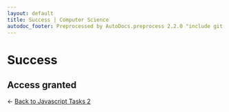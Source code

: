 ```yaml
---
layout: default
title: Success | Computer Science
autodoc_footer: Preprocessed by AutoDocs.preprocess 2.2.0 "include git commit" ⓒ Starwort, 2020
---
```


# Success

## Access granted

← [Back to Javascript Tasks 2](./index.html)
